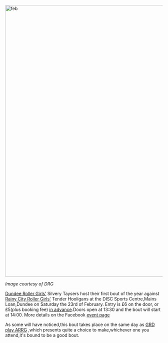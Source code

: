 <html><body><a href="http://www.scottishrollerderbyblog.com/2013/02/feb.png"><img src="http://www.scottishrollerderbyblog.com/2013/02/feb.png" alt="feb" width="614" height="868" class="aligncenter size-full wp-image-2233"></a>

<em>Image courtesy of DRG</em>

<a href="http://dundeerollergirls.com/">Dundee Roller Girls'</a> Silvery Taysers host their first bout of the year against <a href="http://www.rcrg.co.uk/">Rainy City Roller Girls'</a> Tender Hooligans at the DISC Sports Centre,Mains Loan,Dundee on Saturday the 23rd of February.
Entry is £6 on the door, or £5(plus booking fee) <a href="http://drgvsrcrg.bpt.me/">in advance</a>.Doors open at 13:30 and the bout will start at 14:00.
More details on the Facebook <a href="http://www.facebook.com/events/192612720877110/">event page</a>

As some will have noticed,this bout takes place on the same day as <a href="http://www.scottishrollerderbyblog.com/posts/2013/02/21/glasgow-roller-derby-vs-auld-reekie-roller-girls/">GRD play ARRG</a> ,which presents quite a choice to make,whichever one you attend,it's bound to be a good bout.</body></html>
